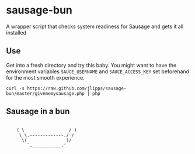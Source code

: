 sausage-bun
===========

A wrapper script that checks system readiness for Sausage and gets it all installed

Use
---
Get into a fresh directory and try this baby. You might want to have the
environment variables `SAUCE_USERNAME` and `SAUCE_ACCESS_KEY` set beforehand
for the most smooth experience.

```
curl -s https://raw.github.com/jlipps/sausage-bun/master/givememysausage.php | php
```

Sausage in a bun
-------
```
   
    ( \                 / )
     \ \.-------------./ /
      \(               )/
        `.___________.'

```
